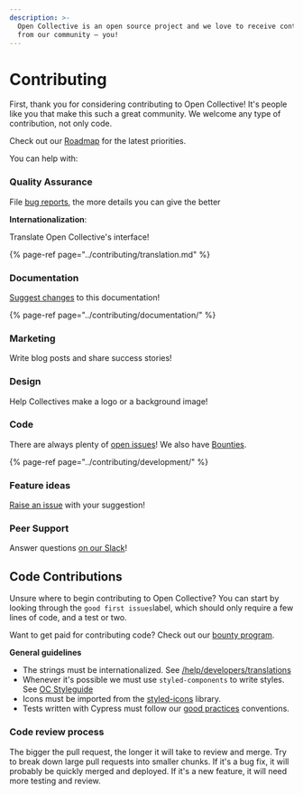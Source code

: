 ```yaml
---
description: >-
  Open Collective is an open source project and we love to receive contributions
  from our community — you!
---
```


# Contributing

First, thank you for considering contributing to Open Collective! It's people like you that make this such a great community. We welcome any type of contribution, not only code.

Check out our [Roadmap](https://docs.opencollective.com/help/product/roadmap) for the latest priorities.

You can help with:

### **Quality Assurance**

File [bug reports](https://github.com/opencollective/opencollective/issues), the more details you can give the better

**Internationalization**: 

Translate Open Collective's interface!

{% page-ref page="../contributing/translation.md" %}

### **Documentation**

[Suggest changes](../contributing/documentation/suggesting-changes.md) to this documentation!

{% page-ref page="../contributing/documentation/" %}

### **Marketing**

Write blog posts and share success stories!

### **Design**

Help Collectives make a logo or a background image!

### **Code**

There are always plenty of [open issues](https://github.com/OpenCollective/OpenCollective/issues)! We also have [Bounties](https://github.com/opencollective/documentation/tree/7991781321e21c71705dddaf37775eeb78dbe972/developers/bounties.md).

{% page-ref page="../contributing/development/" %}

### **Feature ideas**

[Raise an issue](https://github.com/opencollective/opencollective/issues/) with your suggestion!

### **Peer Support**

Answer questions [on our Slack](https://opencollective.slack.com)!

## Code Contributions

Unsure where to begin contributing to Open Collective? You can start by looking through the `good first issues`label, which should only require a few lines of code, and a test or two.

Want to get paid for contributing code? Check out our [bounty program](../contributing/development/bounties.md).

**General guidelines**

* The strings must be internationalized. See [/help/developers/translations](https://docs.opencollective.com/help/developers/translations)
* Whenever it's possible we must use `styled-components` to write styles. See [OC Styleguide](https://opencollective-styleguide.now.sh/)
* Icons must be imported from the [styled-icons](http://styled-icons.js.org/) library.
* Tests written with Cypress must follow our [good practices](https://docs.opencollective.com/help/developers/testing-with-cypress) conventions.

### Code review process

The bigger the pull request, the longer it will take to review and merge. Try to break down large pull requests into smaller chunks. If it's a bug fix, it will probably be quickly merged and deployed. If it's a new feature, it will need more testing and review.

